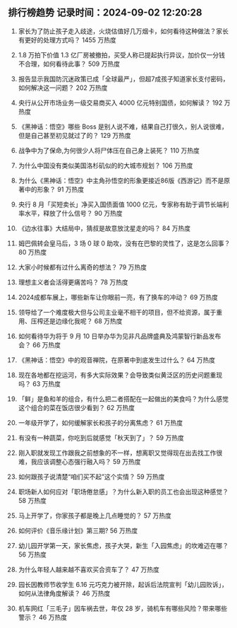 
## 排行榜趋势 记录时间：2024-09-02 12:20:28
  
  1. 家长为了防止孩子走入歧途，火烧估值好几万烟卡，如何看待这种做法？家长有更好的处理方式吗？ 1455 万热度
    
  2. 1.8 万拍下价值 1.3 亿厂房被撤拍，买受人称已提起执行异议，加价仅一分钱不合理，如何看待此事？ 509 万热度
    
  3. 报告显示我国防沉迷政策已成「全球最严」，但超7成孩子知道家长支付密码，如何解决这一问题？ 202 万热度
    
  4. 央行从公开市场业务一级交易商买入 4000 亿元特别国债，如何解读？ 192 万热度
    
  5. 《黑神话：悟空》哪些 Boss 是别人说不难，结果自己打很久，别人说很难，但是自己甚至初见就过了的？ 129 万热度
    
  6. 战争中为了保命,为何很少人将尸体压在自己身上装死？ 110 万热度
    
  7. 为什么中国没有类似美国洛杉矶似的的大城市规划？ 106 万热度
    
  8. 为什么《黑神话：悟空》中主角孙悟空的形象更接近86版《西游记》而不是原著中的形象？ 91 万热度
    
  9. 央行 8 月「买短卖长」净买入国债面值 1000 亿元，专家称有助于调节长端利率水平，释放了什么信号？ 90 万热度
    
  10. 《边水往事》大结局中，猜叔是故意放沈星走的吗？ 84 万热度
    
  11. 姆巴佩转会皇马后，3 场 0 球 0 助攻，没有在巴黎的灵性了，这是怎么回事？ 80 万热度
    
  12. 大家小时候都有过什么离奇的想法？ 79 万热度
    
  13. 理想主义者会活得更痛苦吗？ 78 万热度
    
  14. 2024成都车展上，哪些新车让你眼前一亮，有了换车的冲动？ 69 万热度
    
  15. 领导给了一个难度极大但与公司主业毫不相干的项目，但不给资源，属于重用、压榨还是边缘化我呢？ 68 万热度
    
  16. 如何看待华为将于 9 月 10 日举办华为见非凡品牌盛典及鸿蒙智行新品发布会？ 66 万热度
    
  17. 《黑神话：悟空》中的观音禅院，在原著中到底发生过什么？ 64 万热度
    
  18. 现在各地都在挖运河，有多大实际效果？会导致类似黄泛区的历史问题重现吗？ 63 万热度
    
  19. 「鲜」是鱼和羊的组合，有什么把二者搭配在一起做出的美食吗？为什么感觉这个组合的菜在饭店很少看到？ 62 万热度
    
  20. 一年级开学了，如何缓解家长和孩子的分离焦虑？ 61 万热度
    
  21. 有没有一种蔬菜，你吃到后就感觉「秋天到了」？ 59 万热度
    
  22. 刚入职就发现工作跟我之前想象的不一样，想离职又觉得现在出去找工作很难，我应该调整心态强行融入吗？ 59 万热度
    
  23. 如何跟孩子说清楚“咱们买不起”这个实情？ 59 万热度
    
  24. 职场新人如何应对「职场倦怠感」？为什么新入职的员工也会出现这种感觉？ 58 万热度
    
  25. 马上开学了，你家孩子都是晚上几点睡觉的？ 57 万热度
    
  26. 如何评价《音乐缘计划》第三期? 56 万热度
    
  27. 幼儿园开学第一天，家长焦虑，孩子大哭，新生「入园焦虑」的坎难迈在哪？ 56 万热度
    
  28. 为什么年轻人越来越不喜欢买合资车了？ 47 万热度
    
  29. 园长因教师节收学生 6.16 元巧克力被开除，起诉后法院宣判「幼儿园败诉」，如何从法律角度解读？ 46 万热度
    
  30. 机车网红「三毛子」因车祸去世，年仅 28 岁，骑机车有哪些风险？带来哪些警示？ 46 万热度
    